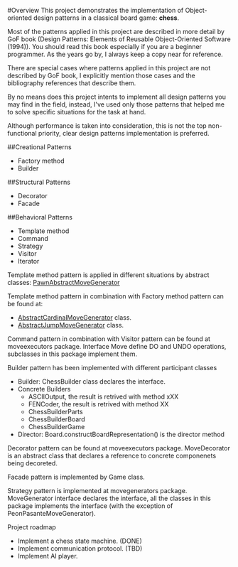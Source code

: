 #Overview
This project demonstrates the implementation of Object-oriented design patterns in a classical board game: <b>chess</b>.

Most of the patterns applied in this project are described in more detail by GoF book (Design Patterns: Elements of Reusable Object-Oriented Software (1994)). You should read this book especially if you are a beginner programmer. As the years go by, I always keep a copy near for reference.

There are special cases where patterns applied in this project are not described by GoF book, I explicitly mention those cases and the bibliography references that describe them.

By no means does this project intents to implement all design patterns you may find in the field, instead, I've used only those patterns that helped me to solve specific situations for the task at hand.

Although performance is taken into consideration, this is not the top non-functional priority, clear design patterns implementation is preferred.

##Creational Patterns
- Factory method
- Builder

##Structural Patterns
- Decorator
- Facade

##Behavioral Patterns
- Template method
- Command
- Strategy
- Visitor
- Iterator

Template method pattern is applied in different situations by abstract classes: 
[PawnAbstractMoveGenerator](src/main/java/chess/pseudomovesgenerators/PawnAbstractMoveGenerator.java)


Template method pattern in combination with Factory method pattern can be found at:
- [AbstractCardinalMoveGenerator](src/main/java/chess/pseudomovesgenerators/AbstractCardinalMoveGenerator.java) class.
- [AbstractJumpMoveGenerator](src/main/java/chess/pseudomovesgenerators/AbstractJumpMoveGenerator.java) class. 

Command pattern in combination with Visitor pattern can be found at moveexecutors package. Interface Move define DO and UNDO operations, subclasses in this package implement them.

Builder pattern has been implemented with different participant classes
- Builder: ChessBuilder class declares the interface.
- Concrete Builders
  * ASCIIOutput, the result is retrived with method xXX
  * FENCoder, the result is retrived with method XX
  * ChessBuilderParts 
  * ChessBuilderBoard 
  * ChessBuilderGame
- Director: Board.constructBoardRepresentation() is the director method

Decorator pattern can be found at moveexecutors package. MoveDecorator is an abstract class that declares a reference to concrete componenets being decoreted.

Facade pattern is implemented by Game class.

Strategy pattern is implemented at movegenerators package. MoveGenerator interface declares the interface, all the classes in this package implements the interface (with the exception of PeonPasanteMoveGenerator). 

Project roadmap
- Implement a chess state machine. (DONE)
- Implement communication protocol. (TBD)
- Implement AI player.


